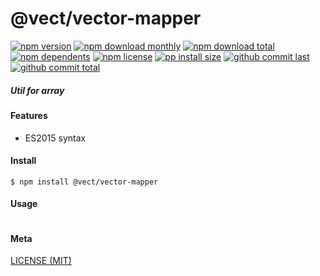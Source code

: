 # @vect/vector-mapper

[![npm version][badge-npm-version]][url-npm]
[![npm download monthly][badge-npm-download-monthly]][url-npm]
[![npm download total][badge-npm-download-total]][url-npm]
[![npm dependents][badge-npm-dependents]][url-github]
[![npm license][badge-npm-license]][url-npm]
[![pp install size][badge-pp-install-size]][url-pp]
[![github commit last][badge-github-last-commit]][url-github]
[![github commit total][badge-github-commit-count]][url-github]

[//]: <> (Shields)
[badge-npm-version]: https://flat.badgen.net/npm/v/@vect/entries-mapper
[badge-npm-download-monthly]: https://flat.badgen.net/npm/dm/@vect/entries-mapper
[badge-npm-download-total]:https://flat.badgen.net/npm/dt/@vect/entries-mapper
[badge-npm-dependents]: https://flat.badgen.net/npm/dependents/@vect/entries-mapper
[badge-npm-license]: https://flat.badgen.net/npm/license/@vect/entries-mapper
[badge-pp-install-size]: https://flat.badgen.net/packagephobia/install/@vect/entries-mapper
[badge-github-last-commit]: https://flat.badgen.net/github/last-commit/hoyeungw/vect
[badge-github-commit-count]: https://flat.badgen.net/github/commits/hoyeungw/vect

[//]: <> (Link)
[url-npm]: https://npmjs.org/package/@vect/entries-mapper
[url-pp]: https://packagephobia.now.sh/result?p=@vect/entries-mapper
[url-github]: https://github.com/hoyeungw/vect
##### Util for array

#### Features

- ES2015 syntax

#### Install
```console
$ npm install @vect/vector-mapper
```

#### Usage
```js
```

#### Meta
[LICENSE (MIT)](/LICENSE)

